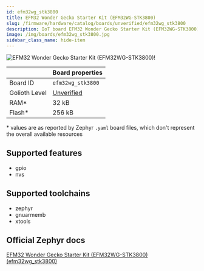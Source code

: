 ```yaml
---
id: efm32wg_stk3800
title: EFM32 Wonder Gecko Starter Kit (EFM32WG-STK3800)
slug: /firmware/hardware/catalog/boards/unverified/efm32wg_stk3800
description: IoT board EFM32 Wonder Gecko Starter Kit (EFM32WG-STK3800), compatible with Golioth at unverified level.
image: /img/boards/efm32wg_stk3800.jpg
sidebar_class_name: hide-item
---
```


[//]: # (This is an auto-generated file, do not edit! Changes to it will be lost upon re-generation)

![EFM32 Wonder Gecko Starter Kit (EFM32WG-STK3800)!](/img/boards/efm32wg_stk3800.jpg "EFM32 Wonder Gecko Starter Kit (EFM32WG-STK3800)")

|                | Board properties     |
| -------------  | -------------------- |
| Board ID       | `efm32wg_stk3800` |
| Golioth Level  | [Unverified](/firmware/hardware#unverified-boards) |
| RAM*           | 32 kB |
| Flash*         | 256 kB |

\* values are as reported by Zephyr `.yaml` board files, which don't represent the overall available resources



## Supported features

* gpio
* nvs

## Supported toolchains

* zephyr
* gnuarmemb
* xtools

## Official Zephyr docs

[EFM32 Wonder Gecko Starter Kit (EFM32WG-STK3800) (efm32wg_stk3800)](https://docs.zephyrproject.org/latest/boards/silabs/starter_kits/efm32wg_stk3800/doc/index.html)
